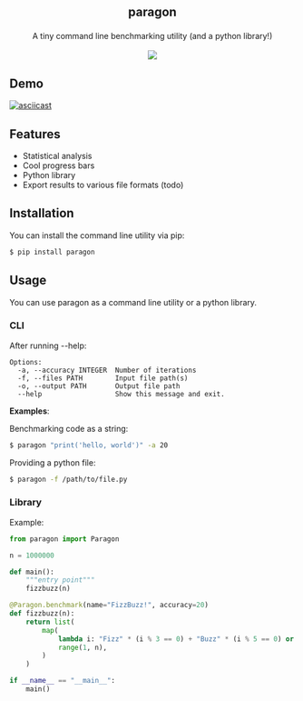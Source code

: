 ## <p align='center'>paragon</p>

<p align='center'>
  A tiny command line benchmarking utility (and a python library!)<br/><br/>
  <img src="https://github.com/terror/paragon/actions/workflows/ci.yml/badge.svg"/>
</p>

## Demo

[![asciicast](https://asciinema.org/a/fC4GTTlbRlTSUqAn7qQN20fTE.svg)](https://asciinema.org/a/fC4GTTlbRlTSUqAn7qQN20fTE)

## Features
- Statistical analysis
- Cool progress bars
- Python library
- Export results to various file formats (todo)

## Installation

You can install the command line utility via pip:

```bash
$ pip install paragon
```

## Usage
You can use paragon as a command line utility or a python library.

### CLI

After running --help:

```
Options:
  -a, --accuracy INTEGER  Number of iterations
  -f, --files PATH        Input file path(s)
  -o, --output PATH       Output file path
  --help                  Show this message and exit.
```

**Examples**:

Benchmarking code as a string:
```bash
$ paragon "print('hello, world')" -a 20
```

Providing a python file:
```bash
$ paragon -f /path/to/file.py
```

### Library

Example:

```python
from paragon import Paragon

n = 1000000

def main():
    """entry point"""
    fizzbuzz(n)

@Paragon.benchmark(name="FizzBuzz!", accuracy=20)
def fizzbuzz(n):
    return list(
        map(
            lambda i: "Fizz" * (i % 3 == 0) + "Buzz" * (i % 5 == 0) or str(i),
            range(1, n),
        )
    )

if __name__ == "__main__":
    main()
```
